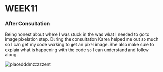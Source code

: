 # WEEK11

### After Consultation

Being honest about where I was stuck in the was what I needed to go to image pixelation step. During the consultation Karen helped me out so much so I can get my code working to get an pixel image. She also make sure to explain what is happening with the code so I can understand and follow along.

![placedddmzzzzzent](https://user-images.githubusercontent.com/68723268/96776633-0256d780-1435-11eb-9d06-60a28699642f.JPG)
